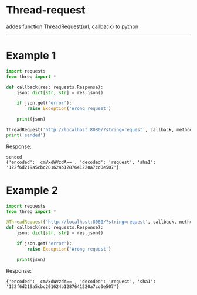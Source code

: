 # Thread-request
addes function ThreadRequest(url, callback) to python

-----------------

# Example 1
```python
import requests
from threq import *

def callback(res: requests.Response):
    json: dict[str, str] = res.json()

    if json.get('error'):
        raise Exception('Wrong request')

    print(json)

ThreadRequest('http://localhost:8080/?string=request', callback, method=MethodType.GET)
print('sended')
```

Response:
```
sended
{'encoded': 'cmVxdWVzdA==', 'decoded': 'request', 'sha1': '122f6d219a5cbc201624b1287641220a7cc0e507'}
```

# Example 2
```python
import requests
from threq import *

@ThreadRequest('http://localhost:8080/?string=request', callback, method=MethodType.GET)
def callback(res: requests.Response):
    json: dict[str, str] = res.json()

    if json.get('error'):
        raise Exception('Wrong request')

    print(json)
```

Response:
```
{'encoded': 'cmVxdWVzdA==', 'decoded': 'request', 'sha1': '122f6d219a5cbc201624b1287641220a7cc0e507'}
```

